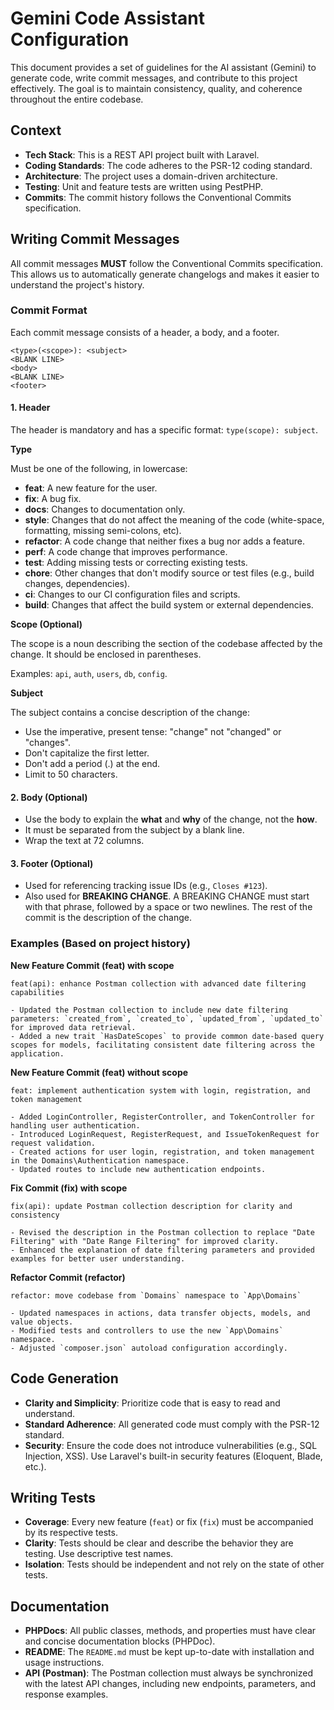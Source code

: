 # Gemini Code Assistant Configuration

This document provides a set of guidelines for the AI assistant (Gemini) to generate code, write commit messages, and contribute to this project effectively. The goal is to maintain consistency, quality, and coherence throughout the entire codebase.

## Context

- **Tech Stack**: This is a REST API project built with Laravel.
- **Coding Standards**: The code adheres to the PSR-12 coding standard.
- **Architecture**: The project uses a domain-driven architecture.
- **Testing**: Unit and feature tests are written using PestPHP.
- **Commits**: The commit history follows the Conventional Commits specification.

## Writing Commit Messages

All commit messages **MUST** follow the Conventional Commits specification. This allows us to automatically generate changelogs and makes it easier to understand the project's history.

### Commit Format

Each commit message consists of a header, a body, and a footer.

```
<type>(<scope>): <subject>
<BLANK LINE>
<body>
<BLANK LINE>
<footer>
```

#### 1. Header

The header is mandatory and has a specific format: `type(scope): subject`.

**Type**

Must be one of the following, in lowercase:

- **feat**: A new feature for the user.
- **fix**: A bug fix.
- **docs**: Changes to documentation only.
- **style**: Changes that do not affect the meaning of the code (white-space, formatting, missing semi-colons, etc).
- **refactor**: A code change that neither fixes a bug nor adds a feature.
- **perf**: A code change that improves performance.
- **test**: Adding missing tests or correcting existing tests.
- **chore**: Other changes that don't modify source or test files (e.g., build changes, dependencies).
- **ci**: Changes to our CI configuration files and scripts.
- **build**: Changes that affect the build system or external dependencies.

**Scope (Optional)**

The scope is a noun describing the section of the codebase affected by the change. It should be enclosed in parentheses.

Examples: `api`, `auth`, `users`, `db`, `config`.

**Subject**

The subject contains a concise description of the change:

- Use the imperative, present tense: "change" not "changed" or "changes".
- Don't capitalize the first letter.
- Don't add a period (.) at the end.
- Limit to 50 characters.

#### 2. Body (Optional)

- Use the body to explain the **what** and **why** of the change, not the **how**.
- It must be separated from the subject by a blank line.
- Wrap the text at 72 columns.

#### 3. Footer (Optional)

- Used for referencing tracking issue IDs (e.g., `Closes #123`).
- Also used for **BREAKING CHANGE**. A BREAKING CHANGE must start with that phrase, followed by a space or two newlines. The rest of the commit is the description of the change.

### Examples (Based on project history)

**New Feature Commit (feat) with scope**

```
feat(api): enhance Postman collection with advanced date filtering capabilities

- Updated the Postman collection to include new date filtering parameters: `created_from`, `created_to`, `updated_from`, `updated_to` for improved data retrieval.
- Added a new trait `HasDateScopes` to provide common date-based query scopes for models, facilitating consistent date filtering across the application.
```

**New Feature Commit (feat) without scope**

```
feat: implement authentication system with login, registration, and token management

- Added LoginController, RegisterController, and TokenController for handling user authentication.
- Introduced LoginRequest, RegisterRequest, and IssueTokenRequest for request validation.
- Created actions for user login, registration, and token management in the Domains\Authentication namespace.
- Updated routes to include new authentication endpoints.
```

**Fix Commit (fix) with scope**

```
fix(api): update Postman collection description for clarity and consistency

- Revised the description in the Postman collection to replace "Date Filtering" with "Date Range Filtering" for improved clarity.
- Enhanced the explanation of date filtering parameters and provided examples for better user understanding.
```

**Refactor Commit (refactor)**

```
refactor: move codebase from `Domains` namespace to `App\Domains`

- Updated namespaces in actions, data transfer objects, models, and value objects.
- Modified tests and controllers to use the new `App\Domains` namespace.
- Adjusted `composer.json` autoload configuration accordingly.
```

## Code Generation

- **Clarity and Simplicity**: Prioritize code that is easy to read and understand.
- **Standard Adherence**: All generated code must comply with the PSR-12 standard.
- **Security**: Ensure the code does not introduce vulnerabilities (e.g., SQL Injection, XSS). Use Laravel's built-in security features (Eloquent, Blade, etc.).

## Writing Tests

- **Coverage**: Every new feature (`feat`) or fix (`fix`) must be accompanied by its respective tests.
- **Clarity**: Tests should be clear and describe the behavior they are testing. Use descriptive test names.
- **Isolation**: Tests should be independent and not rely on the state of other tests.

## Documentation

- **PHPDocs**: All public classes, methods, and properties must have clear and concise documentation blocks (PHPDoc).
- **README**: The `README.md` must be kept up-to-date with installation and usage instructions.
- **API (Postman)**: The Postman collection must always be synchronized with the latest API changes, including new endpoints, parameters, and response examples.
